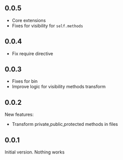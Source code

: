 0.0.5
-----
- Core extensions
- Fixes for visibility for `self.methods`

0.0.4
-----
- Fix require directive

0.0.3
------
- Fixes for bin
- Improve logic for visibility methods transform

0.0.2 
-----
New features:
- Transform private,public,protected methods in files

0.0.1
------
Initial version. Nothing works